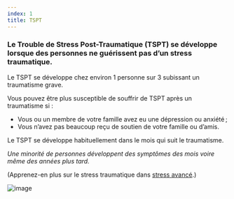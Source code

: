 ```yaml
---
index: 1
title: TSPT
---
```

### Le Trouble de Stress Post-Traumatique (TSPT) se développe lorsque des personnes ne guérissent pas d’un stress traumatique.

Le TSPT se développe chez environ 1 personne sur 3 subissant un traumatisme grave.

Vous pouvez être plus susceptible de souffrir de TSPT après un traumatisme si :

*   Vous ou un membre de votre famille avez eu une dépression ou anxiété ;
*   Vous n’avez pas beaucoup reçu de soutien de votre famille ou d’amis.

Le TSPT se développe habituellement dans le mois qui suit le traumatisme.

_Une minorité de personnes développent des symptômes des mois voire même des années plus tard._

(Apprenez-en plus sur le stress traumatique dans [stress avancé](umbrella://stress/stress/advanced).)

![image](stress4.png)